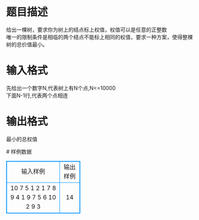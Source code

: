 # 

 
 # 题目描述 
<p>
给出一棵树，要求你为树上的结点标上权值，权值可以是任意的正整数 <br>唯一的限制条件是相临的两个结点不能标上相同的权值，要求一种方案，使得整棵树的总价值最小。<br></p> 

 
 # 输入格式 
<p>
先给出一个数字N,代表树上有N个点,N<=10000<br>下面N-1行,代表两个点相连</p> 

 
 # 输出格式 
<p>
最小的总权值</p> 
# 样例数据
<style>
        table,table tr th, table tr td { border:1px solid #0094ff; }
        table { width: 200px; min-height: 25px; line-height: 25px; text-align: center; border-collapse: collapse;}   
    </style>
<table>
	<tr>
		<td>输入样例</td>
		<td>输出样例</td>
	</tr>
<tr><td>10 
7 5 
1 2 
1 7 
8 9 
4 1 
9 7 
5 6 
10 2 
9 3 

</td><td>14 
</td></tr></table>
